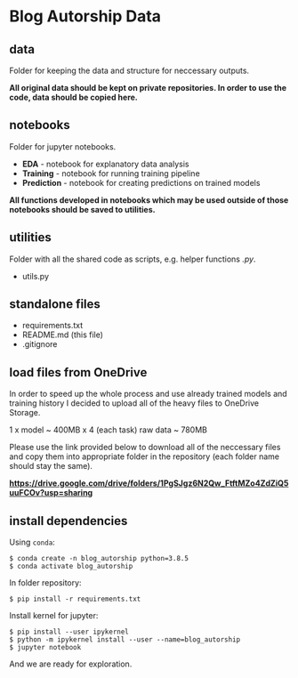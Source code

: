 # Blog Autorship Data

## data
Folder for keeping the data and structure for neccessary outputs.

<b> All original data should be kept on private repositories. In order to use the code, data should be copied here. </b>

## notebooks
Folder for jupyter notebooks.
- **EDA** - notebook for explanatory data analysis
- **Training** - notebook for running training pipeline
- **Prediction** - notebook for creating predictions on trained models

<b> All functions developed in notebooks which may be used outside of those notebooks 
should be saved to utilities.</b>

## utilities
Folder with all the shared code as scripts, e.g. helper functions <i>.py</i>.
- utils.py

## standalone files

- requirements.txt
- README.md (this file)
- .gitignore

## load files from OneDrive
In order to speed up the whole process and use already trained models and training history I decided to upload all of the heavy files to OneDrive Storage.

1 x model ~ 400MB x 4 (each task)
raw data ~ 780MB

Please use the link provided below to download all of the neccessary files and copy them into appropriate folder in the repository (each folder name should stay the same).

**https://drive.google.com/drive/folders/1PgSJgz6N2Qw_FtftMZo4ZdZiQ5uuFCOv?usp=sharing**

## install dependencies

Using ``conda``:
```shell
$ conda create -n blog_autorship python=3.8.5
$ conda activate blog_autorship
```

In folder repository:
```shell
$ pip install -r requirements.txt
```
Install kernel for jupyter:
```shell
$ pip install --user ipykernel
$ python -m ipykernel install --user --name=blog_autorship
$ jupyter notebook
```
And we are ready for exploration.
